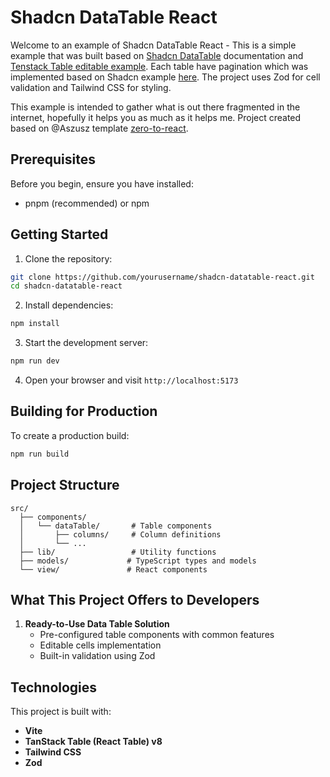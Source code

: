 # Shadcn DataTable React

Welcome to an example of Shadcn DataTable React - This is a simple example that was built based on [Shadcn DataTable](https://github.com/shadcn/ui/tree/main/apps/data-table) documentation and [Tenstack Table editable example](https://tanstack.com/table/v8/docs/framework/react/examples/editable-data). Each table have pagination which was implemented based on Shadcn example [here](https://ui.shadcn.com/docs/components/data-table#pagination). The project uses Zod for cell validation and Tailwind CSS for styling.

This example is intended to gather what is out there fragmented in the internet, hopefully it helps you as much as it helps me. Project created based on @Aszusz template [zero-to-react](https://github.com/Aszusz/zero-to-react).

## Prerequisites

Before you begin, ensure you have installed:
- pnpm (recommended) or npm

## Getting Started

1. Clone the repository:
```bash
git clone https://github.com/yourusername/shadcn-datatable-react.git
cd shadcn-datatable-react
```

2. Install dependencies:
```bash
npm install
```

3. Start the development server:
```bash
npm run dev
```

4. Open your browser and visit `http://localhost:5173`

## Building for Production

To create a production build:
```bash
npm run build
```

## Project Structure

```
src/
  ├── components/
  │   └── dataTable/       # Table components
  │       ├── columns/     # Column definitions
  │       └── ...         
  ├── lib/                 # Utility functions
  ├── models/             # TypeScript types and models
  └── view/               # React components
```

## What This Project Offers to Developers

1. **Ready-to-Use Data Table Solution**
   - Pre-configured table components with common features
   - Editable cells implementation
   - Built-in validation using Zod

## Technologies

This project is built with:

- **Vite** 
- **TanStack Table (React Table) v8**
- **Tailwind CSS**
- **Zod** 